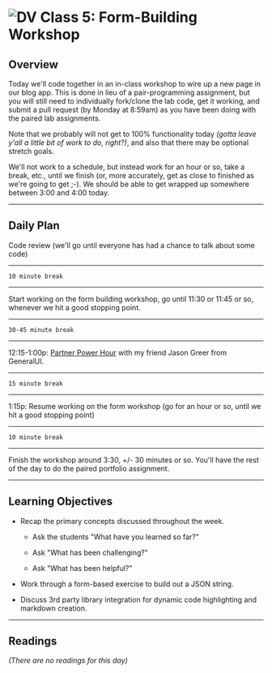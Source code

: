 ![DV](https://www.deltavcodeschool.com/wp-content/uploads/DeltaV.png)  Class 5: Form-Building Workshop
=======
## Overview
<!-- Provide a general overview of the daily concepts and processes that will be covered in lectures and labs -->

Today we'll code together in an in-class workshop to wire up a new page in our blog app. This is done in lieu of a pair-programming assignment, but you will still need to individually fork/clone the lab code, get it working, and submit a pull request (by Monday at 8:59am) as you have been doing with the paired lab assignments.

Note that we probably will not get to 100% functionality today *(gotta leave y'all a little bit of work to do, right?)*, and also that there may be optional stretch goals.

We'll not work to a schedule, but instead work for an hour or so, take a break, etc., until we finish (or, more accurately, get as close to finished as we're going to get ;-). We should be able to get wrapped up somewhere between 3:00 and 4:00 today.

---

## Daily Plan

Code review (we'll go until everyone has had a chance to talk about some code)

---

  ```10 minute break```

---

Start working on the form building workshop, go until 11:30 or 11:45 or so, whenever we hit a good stopping point.

---

  ```30-45 minute break```

---

12:15-1:00p: [Partner Power Hour](https://www.eventbrite.com/e/partner-power-hour-tips-for-scoring-your-first-role-as-a-software-developer-tickets-34526163685) with my friend Jason Greer from GeneralUI.

---

  ```15 minute break```

---

1:15p: Resume working on the form workshop (go for an hour or so, until we hit a good stopping point)

---

  ```10 minute break```

---

Finish the workshop around 3:30, +/- 30 minutes or so. You'll have the rest of the day to do the paired portfolio assignment.

---


## Learning Objectives
<!--
ABCD:
  Audience: Program participants
  Behavior: Expected learning/behavior changes/results
  Condition:
    Circumstances that lead to change/result
    When change/result are expected to occur
  Degree: How much change occurs (%) for how many participants (#)
-->

* Recap the primary concepts discussed throughout the week.

    * Ask the students "What have you learned so far?"

    * Ask "What has been challenging?"

    * Ask "What has been helpful?"

* Work through a form-based exercise to build out a JSON string.

* Discuss 3rd party library integration for dynamic code highlighting and markdown creation.

---

## Readings
<!-- List of readings required for this content; readings being completed by the start of this lecture -->

*(There are no readings for this day)*
